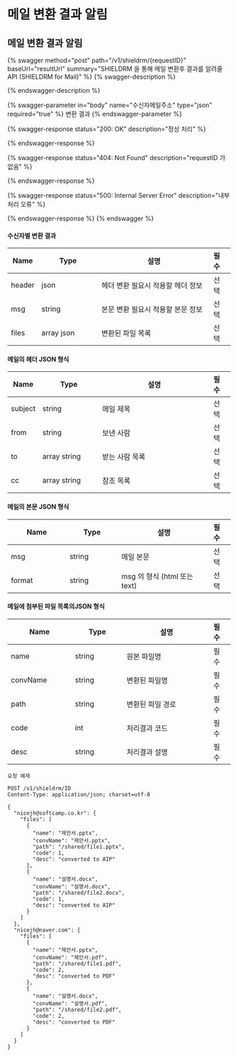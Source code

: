 # 메일 변환 결과 알림

## 메일 변환 결과 알림

{% swagger method="post" path="/v1/shieldrm/{requestID}" baseUrl="resultUrl" summary="SHIELDRM 을 통해 메일 변환후 결과를 알려줄 API (SHIELDRM for Mail)" %}
{% swagger-description %}

{% endswagger-description %}

{% swagger-parameter in="body" name="수신자메일주소" type="json" required="true" %}
변환 결과
{% endswagger-parameter %}

{% swagger-response status="200: OK" description="정상 처리" %}

{% endswagger-response %}

{% swagger-response status="404: Not Found" description="requestID 가 없음" %}

{% endswagger-response %}

{% swagger-response status="500: Internal Server Error" description="내부 처리 오류" %}

{% endswagger-response %}
{% endswagger %}

#### 수신자별 변환 결과

<table><thead><tr><th>Name</th><th width="143">Type</th><th width="305">설명</th><th>필수</th><th data-hidden></th></tr></thead><tbody><tr><td>header</td><td>json</td><td>헤더 변환 필요시 적용할 헤더 정보</td><td>선택</td><td></td></tr><tr><td>msg</td><td>string</td><td>본문 변환 필요시 적용할 본문 정보</td><td>선택</td><td></td></tr><tr><td>files</td><td>array json</td><td>변환된 파일 목록</td><td>선택</td><td></td></tr></tbody></table>

#### 메일의 헤더 JSON 형식

<table><thead><tr><th>Name</th><th width="143">Type</th><th width="305">설명</th><th>필수</th><th data-hidden></th></tr></thead><tbody><tr><td>subject</td><td>string</td><td>메일 제목</td><td>선택</td><td></td></tr><tr><td>from</td><td>string</td><td>보낸 사람</td><td>선택</td><td></td></tr><tr><td>to</td><td>array string</td><td>받는 사람 목록</td><td>선택</td><td></td></tr><tr><td>cc</td><td>array string</td><td>참조 목록</td><td>선택</td><td></td></tr></tbody></table>

#### 메일의 본문 JSON 형식

<table><thead><tr><th width="162">Name</th><th width="141">Type</th><th width="296">설명</th><th>필수</th><th data-hidden></th></tr></thead><tbody><tr><td>msg</td><td>string</td><td>메일 본문</td><td>선택</td><td></td></tr><tr><td>format</td><td>string</td><td>msg 의 형식 (html 또는 text)</td><td>선택</td><td></td></tr></tbody></table>

#### 메일에 첨부된 파일 목록의JSON 형식

<table><thead><tr><th width="162">Name</th><th width="141">Type</th><th width="296">설명</th><th>필수</th><th data-hidden></th></tr></thead><tbody><tr><td>name</td><td>string</td><td>원본 파일명</td><td>필수</td><td></td></tr><tr><td>convName</td><td>string</td><td>변환된 파일명</td><td>필수</td><td></td></tr><tr><td>path</td><td>string</td><td>변환된 파일 경로</td><td>필수</td><td></td></tr><tr><td>code</td><td>int</td><td>처리결과 코드</td><td>필수</td><td></td></tr><tr><td>desc</td><td>string</td><td>처리결과 설명</td><td>필수</td><td></td></tr></tbody></table>

```
요청 예제

POST /v1/shieldrm/ID
Content-Type: application/json; charset=utf-8

{
  "nicejh@softcamp.co.kr": {
    "files": [
      {
        "name": "제안서.pptx",
        "convName": "제안서.pptx",
        "path": "/shared/file1.pptx",
        "code": 1,
        "desc": "converted to AIP"
      },
      {
        "name": "설명서.docx",
        "convName": "설명서.docx",
        "path": "/shared/file2.docx",
        "code": 1,
        "desc": "converted to AIP"
      }
    ]
  },
  "nicejh@naver.com": {
    "files": [
      {
        "name": "제안서.pptx",
        "convName": "제안서.pdf",
        "path": "/shared/file1.pdf",
        "code": 2,
        "desc": "converted to PDF"
      },
      {
        "name": "설명서.docx",
        "convName": "설명서.pdf",
        "path": "/shared/file2.pdf",
        "code": 2,
        "desc": "converted to PDF"
      }
    ]
  }
}
```
